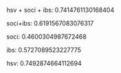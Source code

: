 hsv + soci + ibs: 0.7414761130168404

soci+ibs: 0.6191567083076317

soci: 0.4600304987672468

ibs: 0.5727089523227775

hsv: 0.7492874664112694